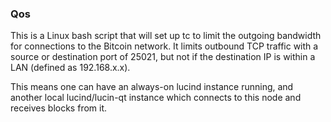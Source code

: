 ### Qos ###

This is a Linux bash script that will set up tc to limit the outgoing bandwidth for connections to the Bitcoin network. It limits outbound TCP traffic with a source or destination port of 25021, but not if the destination IP is within a LAN (defined as 192.168.x.x).

This means one can have an always-on lucind instance running, and another local lucind/lucin-qt instance which connects to this node and receives blocks from it.
